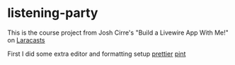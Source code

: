 # listening-party

This is the course project from Josh Cirre's "Build a Livewire App With Me!" on
[Laracasts](https://laracasts.com/series/lets-build-a-livewire-app)

First I did some extra editor and formatting setup
[prettier](https://mattstauffer.com/blog/how-to-set-up-prettier-on-a-laravel-app-to-lint-tailwind-class-order-and-more/)
[pint](https://stillat.com/blade-parser/v1/formatting-configuration)
